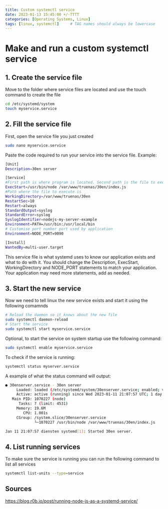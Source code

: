 ```yaml
---
title: Custom systemctl service
date: 2023-01-13 15:45:00 +/-TTTT
categories: [Operating Systems, Linux]
tags: [linux, systemctl]     # TAG names should always be lowercase
---
```

# Make and run a custom systemctl service
## 1. Create the service file
Move to the folder where service files are located and use the touch command to create the file
```bash
cd /etc/systemd/system
touch myservice.service
```

## 2. Fill the service file
First, open the service file you just created
```bash
sudo nano myservice.service
```

Paste the code required to run your service into the service file.
Example:
```bash
[Unit]
Description=30en server

[Service]
#First path is where program is located. Second path is the file to execute
ExecStart=/usr/bin/node /var/www/truenas/30en/index.js
#Path where the file to execute is
WorkingDirectory=/var/www/truenas/30en
RestartSec=10
Restart=always
StandardOutput=syslog
StandardError=syslog
SyslogIdentifier=nodejs-my-server-example
Environment=PATH=/usr/bin:/usr/local/bin
# Customise port number port used by application
Environment=NODE_PORT=9090

[Install]
WantedBy=multi-user.target
```
This service file is what systemd uses to know our application exists and what to do with it. You should change the Description, ExecStart, WorkingDirectory and NODE_PORT statements to match your application. Your application may need more statements, add as needed.

## 3. Start the new service
Now we need to tell linux the new service exists and start it using the following comamnds
```bash
# Reload the daemon so it knows about the new file
sudo systemctl daemon-reload
# Start the service
sudo systemctl start myservice.service
```

Optional, to start the service on system startup use the following command:
```bash
sudo systemctl enable myservice.service
```

To check if the service is running:
```bash
systemctl status myserver.service
```
A example of what the status command will output:
```bash
● 30enserver.service - 30en server
     Loaded: loaded (/etc/systemd/system/30enserver.service; enabled; vendor preset: enabled)
     Active: active (running) since Wed 2023-01-11 21:07:57 UTC; 1 day 17h ago
   Main PID: 1070227 (node)
      Tasks: 7 (limit: 4531)
     Memory: 19.6M
        CPU: 1.001s
     CGroup: /system.slice/30enserver.service
             └─1070227 /usr/bin/node /var/www/truenas/30en/index.js

Jan 11 21:07:57 diensten systemd[1]: Started 30en server.
```

## 4. List running services
To make sure the service is running you can run the following command to list all services
```bash
systemctl list-units --type=service
```

## Sources
https://blog.r0b.io/post/running-node-js-as-a-systemd-service/